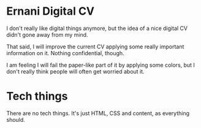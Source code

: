 # Ernani Digital CV

I don't really like digital things anymore, but the idea of a nice digital CV didn't gone away from my mind.

That said, I will improve the current CV applying some really important information on it. Nothing confidential, though.

I am feeling I will fail the paper-like part of it by applying some colors, but I don't really think people will often get worried about it.

# Tech things

There are no tech things. It's just HTML, CSS and content, as everything should.
